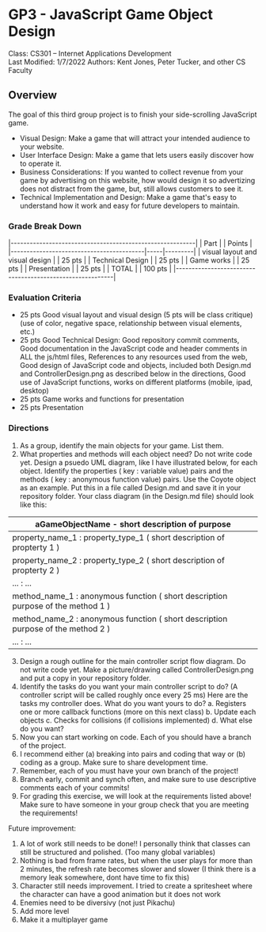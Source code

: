 # GP3 - JavaScript Game Object Design
Class: CS301 – Internet Applications Development   
Last Modified: 1/7/2022
Authors: Kent Jones, Peter Tucker, and other CS Faculty

## Overview
The goal of this third group project is to finish your side-scrolling JavaScript game. 
* Visual Design: Make a game that will attract your intended audience to your website.
* User Interface Design: Make a game that lets users easily discover how to operate it. 
* Business Considerations: If you wanted to collect revenue from your game by advertising on this website, how would design it so advertizing does not distract from the game, but, still allows customers to see it.
* Technical Implementation and Design: Make a game that's easy to understand how it work and easy for future developers to maintain.


### Grade Break Down
|----------------------------------------------------------|
| Part                                     |     | Points  |
|------------------------------------------|-----|---------|
| visual layout and visual design          |     |  25 pts |
| Technical Design                         |     |  25 pts |
| Game works                               |     |  25 pts |
| Presentation                             |     |  25 pts |
| TOTAL                                    |     | 100 pts |
|----------------------------------------------------------|


### Evaluation Criteria
* 25 pts Good visual layout and visual design (5 pts will be class critique) (use of color, negative space, relationship between visual elements, etc.)
* 25 pts Good Technical Design:  Good repository commit comments, Good documentation in the JavaScript code and header comments in ALL the js/html files, References to any resources used from the web, Good design of JavaScript code and objects, included both Design.md and ControllerDesign.png as described below in the directions, Good  use of JavaScript functions, works on different platforms (mobile, ipad, desktop)
* 25 pts Game works and functions for presentation
* 25 pts Presentation


### Directions
1.	As a group, identify the main objects for your game. List them.
2.	What properties and methods will each object need? Do not write code yet. Design a psuedo UML diagram, like I have illustrated below, for each object. Identify the properties ( key : variable value) pairs and the methods ( key : anonymous function value) pairs. Use the Coyote object as an example. Put this in a file called Design.md and save it in your repository folder. Your class diagram (in the Design.md file) should look like this:

| aGameObjectName - short description of purpose                                     |
|------------------------------------------------------------------------------------|
| property_name_1  :  property_type_1 ( short description of propterty 1 )           |
| property_name_2  :  property_type_2 ( short description of propterty 2 )           |
| ...  :  ...                                                                        |
| method_name_1  :  anonymous function ( short description purpose of the method 1 ) |
| method_name_2  :  anonymous function ( short description purpose of the method 2 ) |
| ...  :  ...                                                                        |

3.	Design a rough outline for the main controller script flow diagram.  Do not write code yet. Make a picture/drawing called ControllerDesign.png and put a copy in your repository folder. 
4. Identify the tasks do you want your main controller script to do? (A controller script will be called roughly once every 25 ms) Here are the tasks my controller does. What do you want yours to do?
a.	Registers one or more callback functions (more on this next class)
b.	Update each objects
c.	Checks for collisions (if collisions implemented)
d.	What else do you want?
5. Now you can start working on code. Each of you should have a branch of the project. 
6. I recommend either (a) breaking into pairs and coding that way or (b) coding as a group. Make sure to share development time. 
7. Remember, each of you must have your own branch of the project! 
8. Branch early, commit and synch often, and make sure to use descriptive comments each of your commits!
5.	For grading this exercise, we will look at the requirements listed above! Make sure to have someone in your group check that you are meeting the requirements!


Future improvement:
1. A lot of work still needs to be done!! I personally think that classes can still be structured and polished. (Too many global variables)
2. Nothing is bad from frame rates, but when the user plays for more than 2 minutes, the refresh rate becomes slower and slower (I think there is a memory leak somewhere, dont have time to fix this)
3. Character still needs improvement. I tried to create a spritesheet where the character can have a good animation but it does not work
4. Enemies need to be diversivy (not just Pikachu)
5. Add more level
6. Make it a multiplayer game
